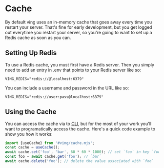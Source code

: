 # Cache

By default ving uses an in-memory cache that goes away every time you restart your server. That's fine for early development, but you get logged out everytime you restart your server, so you're going to want to set up a Redis cache as soon as you can.

## Setting Up Redis
To use a Redis cache, you must first have a Redis server. Then you simply need to add an entry in .env that points to your Redis server like so:

```
VING_REDIS="redis://@localhost:6379"
```

You can include a username and password in the URL like so:

```
VING_REDIS="redis://user:pass@localhost:6379"
```

## Using the Cache
You can access the cache via to [CLI](cli.html), but for the most of your work you'll want to programatically access the cache. Here's a quick code example to show you how it works:

```js
import {useCache} from '#ving/cache.mjs';
const cache = useCache();
await cache.set('foo', 'bar', 60 * 60 * 1000); // set `foo` in key `foo` for 1 hour
const foo = await cache.get('foo'); // `bar` 
await cache.delete('foo'); // delete the value associated with `foo`
```